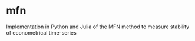 # mfn
Implementation in Python and Julia of the MFN method to measure stability of econometrical time-series
